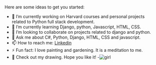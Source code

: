 

Here are some ideas to get you started:

- 🔭 I’m currently working on Harvard courses and personal projects related to Python full stack development.
- 🌱 I’m currently learning Django, python, Javascript, HTML, CSS.
- 👯 I’m looking to collaborate on projects related to django and python.
- 💬 Ask me about C#, Python, Django, HTML, CSS and javascript.
- 📫 How to reach me: [Linkedin](www.linkedin.com/in/siddhi-pranamya)
- ⚡ Fun fact: I love painting and gardening. It is a meditation to me.
- 🎨 Check out my drawing. Hope you like it! -![girl](https://user-images.githubusercontent.com/67827905/176106997-294652c2-2480-4d21-80a4-b04d32bac901.jpeg)
